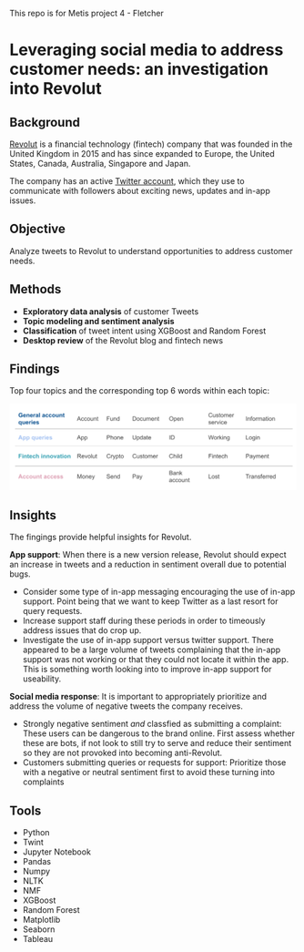 This repo is for Metis project 4 - Fletcher

# Leveraging social media to address customer needs: an investigation into Revolut

## Background

[Revolut](https://www.revolut.com/en-US) is a financial technology (fintech) company that was founded in the United Kingdom in 2015 and has since expanded to Europe, the United States, Canada, Australia, Singapore and Japan.

The company has an active [Twitter account](https://www.revolut.com/en-US), which they use to communicate with followers about exciting news, updates and in-app issues. 

## Objective

Analyze tweets to Revolut to understand opportunities to address customer needs.

## Methods

* **Exploratory data analysis** of customer Tweets
* **Topic modeling and sentiment analysis** 
* **Classification** of tweet intent using XGBoost and Random Forest
* **Desktop review** of the Revolut blog and fintech news

## Findings

Top four topics and the corresponding top 6 words within each topic:

<img src="02-ghimages/rev_topics.png" alt="topics" width="600"/>

## Insights

The fingings provide helpful insights for Revolut.

**App support**: When there is a new version release, Revolut should expect an increase in tweets and a reduction in sentiment overall due to potential bugs.
* Consider some type of in-app messaging encouraging the use of in-app support. Point being that we want to keep Twitter as a last resort for query requests.
* Increase support staff during these periods in order to timeously address issues that do crop up.
* Investigate the use of in-app support versus twitter support. There appeared to be a large volume of tweets complaining that the in-app support was not working or that they could not locate it within the app. This is something worth looking into to improve in-app support for useability.

**Social media response**: It is important to appropriately prioritize and address the volume of negative tweets the company receives.
* Strongly negative sentiment _and_ classfied as submitting a complaint: These users can be dangerous to the brand online. First assess whether these are bots, if not look to still try to serve and reduce their sentiment so they are not provoked into becoming anti-Revolut.
* Customers submitting queries or requests for support: Prioritize those with a negative or neutral sentiment first to avoid these turning into complaints

## Tools
* Python
* Twint
* Jupyter Notebook
* Pandas
* Numpy
* NLTK
* NMF
* XGBoost
* Random Forest
* Matplotlib
* Seaborn
* Tableau